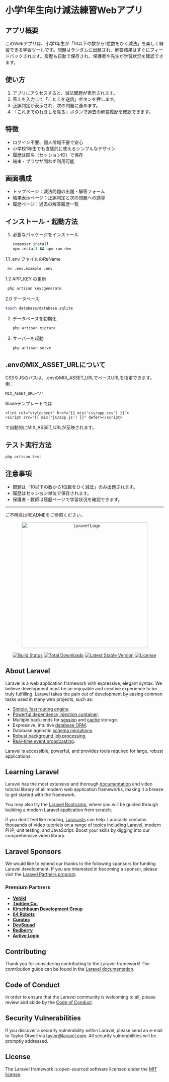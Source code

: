 # 小学1年生向け減法練習Webアプリ

## アプリ概要
このWebアプリは、小学1年生が「10以下の数から1位数をひく減法」を楽しく練習できる学習ツールです。問題はランダムに出題され、解答結果はすぐにフィードバックされます。履歴も自動で保存され、保護者や先生が学習状況を確認できます。

## 使い方
1. アプリにアクセスすると、減法問題が表示されます。
2. 答えを入力して「こたえを送信」ボタンを押します。
3. 正誤判定が表示され、次の問題に進めます。
4. 「これまでのれきしを見る」ボタンで過去の解答履歴を確認できます。

## 特徴
- ログイン不要、個人情報不要で安心
- 小学校1年生でも直感的に使えるシンプルなデザイン
- 履歴は匿名（セッションID）で保存
- 端末・ブラウザ問わず利用可能

## 画面構成
- トップページ：減法問題の出題・解答フォーム
- 結果表示ページ：正誤判定と次の問題への誘導
- 履歴ページ：過去の解答履歴一覧

## インストール・起動方法
1. 必要なパッケージをインストール
   ```bash
   composer install
   npm install && npm run dev
   ```

1.1 .env ファイルのReName
   ```bash
    mv .env.example .env
   ```
1.2 APP_KEY の更新
   ```bash
    php artisan key:generate
   ```


2.0 データベース
   ```bash
   touch database/database.sqlite
   ```

2. データベースを初期化
   ```bash
   php artisan migrate
   ```
3. サーバーを起動
   ```bash
   php artisan serve
   ```

## .envのMIX_ASSET_URLについて
CSSやJSのパスは、.envのMIX_ASSET_URLでベースURLを指定できます。
例：
```
MIX_ASSET_URL="/"
```
Bladeテンプレートでは
```blade
<link rel="stylesheet" href="{{ mix('css/app.css') }}">
<script src="{{ mix('js/app.js') }}" defer></script>
```
で自動的にMIX_ASSET_URLが反映されます。

## テスト実行方法
```bash
php artisan test
```

## 注意事項
- 問題は「10以下の数から1位数をひく減法」のみ出題されます。
- 履歴はセッション単位で保存されます。
- 保護者・教師は履歴ページで学習状況を確認できます。

---
ご不明点はREADMEをご参照ください。
<p align="center"><a href="https://laravel.com" target="_blank"><img src="https://raw.githubusercontent.com/laravel/art/master/logo-lockup/5%20SVG/2%20CMYK/1%20Full%20Color/laravel-logolockup-cmyk-red.svg" width="400" alt="Laravel Logo"></a></p>

<p align="center">
<a href="https://github.com/laravel/framework/actions"><img src="https://github.com/laravel/framework/workflows/tests/badge.svg" alt="Build Status"></a>
<a href="https://packagist.org/packages/laravel/framework"><img src="https://img.shields.io/packagist/dt/laravel/framework" alt="Total Downloads"></a>
<a href="https://packagist.org/packages/laravel/framework"><img src="https://img.shields.io/packagist/v/laravel/framework" alt="Latest Stable Version"></a>
<a href="https://packagist.org/packages/laravel/framework"><img src="https://img.shields.io/packagist/l/laravel/framework" alt="License"></a>
</p>

## About Laravel

Laravel is a web application framework with expressive, elegant syntax. We believe development must be an enjoyable and creative experience to be truly fulfilling. Laravel takes the pain out of development by easing common tasks used in many web projects, such as:

- [Simple, fast routing engine](https://laravel.com/docs/routing).
- [Powerful dependency injection container](https://laravel.com/docs/container).
- Multiple back-ends for [session](https://laravel.com/docs/session) and [cache](https://laravel.com/docs/cache) storage.
- Expressive, intuitive [database ORM](https://laravel.com/docs/eloquent).
- Database agnostic [schema migrations](https://laravel.com/docs/migrations).
- [Robust background job processing](https://laravel.com/docs/queues).
- [Real-time event broadcasting](https://laravel.com/docs/broadcasting).

Laravel is accessible, powerful, and provides tools required for large, robust applications.

## Learning Laravel

Laravel has the most extensive and thorough [documentation](https://laravel.com/docs) and video tutorial library of all modern web application frameworks, making it a breeze to get started with the framework.

You may also try the [Laravel Bootcamp](https://bootcamp.laravel.com), where you will be guided through building a modern Laravel application from scratch.

If you don't feel like reading, [Laracasts](https://laracasts.com) can help. Laracasts contains thousands of video tutorials on a range of topics including Laravel, modern PHP, unit testing, and JavaScript. Boost your skills by digging into our comprehensive video library.

## Laravel Sponsors

We would like to extend our thanks to the following sponsors for funding Laravel development. If you are interested in becoming a sponsor, please visit the [Laravel Partners program](https://partners.laravel.com).

### Premium Partners

- **[Vehikl](https://vehikl.com)**
- **[Tighten Co.](https://tighten.co)**
- **[Kirschbaum Development Group](https://kirschbaumdevelopment.com)**
- **[64 Robots](https://64robots.com)**
- **[Curotec](https://www.curotec.com/services/technologies/laravel)**
- **[DevSquad](https://devsquad.com/hire-laravel-developers)**
- **[Redberry](https://redberry.international/laravel-development)**
- **[Active Logic](https://activelogic.com)**

## Contributing

Thank you for considering contributing to the Laravel framework! The contribution guide can be found in the [Laravel documentation](https://laravel.com/docs/contributions).

## Code of Conduct

In order to ensure that the Laravel community is welcoming to all, please review and abide by the [Code of Conduct](https://laravel.com/docs/contributions#code-of-conduct).

## Security Vulnerabilities

If you discover a security vulnerability within Laravel, please send an e-mail to Taylor Otwell via [taylor@laravel.com](mailto:taylor@laravel.com). All security vulnerabilities will be promptly addressed.

## License

The Laravel framework is open-sourced software licensed under the [MIT license](https://opensource.org/licenses/MIT).
